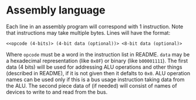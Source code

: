 # Assembly language

Each line in an assembly program will correspond with 1 instruction. Note that instructions may take multiple bytes. Lines will have the format:

`<<opcode (4-bits)> (4-bit data (optional))> <8-bit data (optional)>`

Where `opcode` must be a word in the instruction list in README. `data` may be a hexadecimal representation (like `0x0F`) or binary (like `b00001111`). The first data (4 bits) will be used for addressing ALU operations and other things (described in README), if it is not given then it defalts to `0x0`. ALU operation names can be used only if this is a bus usage instruction taking data from the ALU. The second piece data of (if needed) will consist of names of devices to write to and read from the bus.